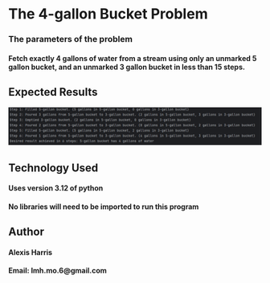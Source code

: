 <h1>The 4-gallon Bucket Problem</h1>
<h3>The parameters of the problem</h3>
<h4>Fetch exactly 4 gallons of water from a stream using only an unmarked 5 gallon bucket, and an unmarked 3 gallon bucket in less than 15 steps.</h4>
<h2>Expected Results</h2>
<img src="output.png" alt="alt text" />
<h2>Technology Used</h2>
<h4>Uses version 3.12 of python</h4>
<h4>No libraries will need to be imported to run this program</h4>
<h2>Author</h2>
<h4>Alexis Harris</h4>
<h4>Email: lmh.mo.6@gmail.com</h4>
